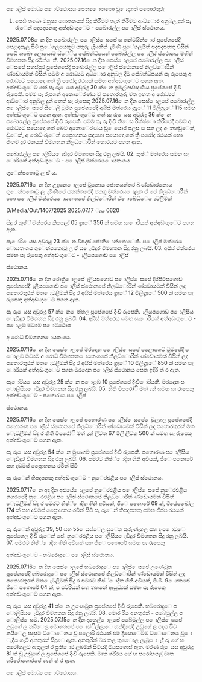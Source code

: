 ප ොලිස් මොධ්‍ය ප ොට්ඨොසය පෙත ෙොතතො වූ ෙැදගත් පතොරතුරු

01. පෙඩි තබො මනුෂ්‍ය ඝොතනයක් සිදු කිරීමට තැත් කිරීමට ආධ්‍ොර අනුබල දුන් සැ රුෙන් පදපදපනකු අත්අඩංගුෙට - පබොරැල්ල ප ොලිස් ස්ථොනය.

2025.07.08 ෙන දින පබොරැල්ල ප ොලිස් ෙසපේ ස තන්ටයින් ොර ප්‍රපේශපේදී පෙළඳසැල සිටි පුේගලපයකුට යතුරු ැදියකින් ැමිණි පුේගලයින් පදපදපනකු විසින් පෙඩි තබො ලොයොම සිේිය සේබන්ධ්‍පයන් පබොරැල්ල ප ොලිස් ස්ථොනය මඟින් විමශතන සිදු රමින් ෙතී. 2025.07.16 ෙන දින සෙස් ොලපේ පබොරැල්ල ප ොලිස් ෙසපේ සහස්පුර ප්‍රපේශපේදී පබොරැල්ල ප ොලිස් ස්ථොනපේ නිලධ්‍ොරින් ණ්ඩොයමක් විසින් පමම අ රොධ්‍යට අධ්‍ොර අනුබල දීම සේබන්ධ්‍පයන් සැ රුපෙකු අ රොධ්‍යට පයොදො ගත් ත්‍රී පරෝද රථයක් සමඟ අත්අඩංගුෙට පගන ඇත. අත්අඩංගුෙට ගත් සැ රු ෙයස අවුරුදු 30 ක් ෙන ඉඹුල්ගස්පදණිය ප්‍රපේශපේ දිංචි රුපෙකි. පමම සැ රුපගන් අනොෙරණය වූ පතොරතුරු මත ඉහත අ රොධ්‍යට ආධ්‍ොර අනුබල දුන් තෙත් සැ රුපෙකු 2025.07.16 ෙන දින සෙස් ොලපේ පබොරැල්ල ප ොලිස් ෙසපේ සීෙලි ටුමග ප්‍රපේශපේදී අයිස් මත්රෙය ග්‍රෑේ 11 මිලිග්‍රෑේ 115 සමඟ අත්අඩංගුෙට පගන ඇත. අත්අඩංගුෙට ගත් සැ රු ෙයස අවුරුදු 36 ක් ෙන පබොරැල්ල ප්‍රපේශපේ දිංචි රුපෙකි. පමම සැ රු දිංචි නිෙස රීක්ෂ්‍ො කිරීපේදී පමම අ රොධ්‍යට පයොදො ගත් බෙට අනොෙරණය වූ ෙයොජ පලස ස සන ලද අං තහඩුෙක්, ඩුෙක්, අ රොධ්‍ රුෙන් ප්‍රෙොහනය සඳහො පයොදො ගත් ත්‍රී පරෝද රථයක් හො ජංගම දුර ථනයක් විමශතන නිලධ්‍ොරින් භොරයට පගන ඇත.

පබොරැල්ල ප ොලිසිය ෙැඩිදුර විමශතන සිදු රනු ලබයි. 02. කුෂ්‍් මත්රෙය සමඟ සැ ොරියක් අත්අඩංගුෙට - ප ොලිස් මත්රෙය ොයතංශය

ගුෙන්පතොටු ල ඒ ය.

2025.07.16 ෙන දින උදෑසන ොලපේ ටුනොය ජොතයන්තර බණ්ඩොරනොය ගුෙන්පතොටු ල ැමිණීපේ යතන්තපේදී පතගු මත්රෙය ොලන ඒ පේ නිලධ්‍ොරීන් හො ප ොලිස් මත්රෙය ොයතංශපේ නිලධ්‍ොරින් ඒ ොබේධ්‍ෙ ෙැටලීමක්

D/Media/Out/1407/2025 2025.07.17 ැය 0620

සිදු ර කුෂ්‍් මත්රෙය කිපලෝ 05 ග්‍රෑේ 356 ක් සමඟ සැ ොරියක් අත්අඩංගුෙට පගන ඇත.

සැ ොරි ෙයස අවුරුදු 23 ක් ෙන විපදස් ජොති ොන්තොෙකි. ප ොලිස් මත්රෙය ොයතංශය ගුෙන්පතොටු ල ඒ ය ෙැඩිදුර විමශතන සිදු රනු ලබයි. 03. අයිස් මත්රෙය සමඟ සැ රුපෙකු අත්අඩංගුෙට - ෑලියපගොඩ ප ොලිස්

ස්ථොනය.

2025.07.16 ෙන දින රොත්‍රී ොලපේ ෑලියපගොඩ ප ොලිස් ෙසපේ දිප්පිටිපගොඩ ප්‍රපේශපේදී ෑලියපගොඩ ප ොලිස් ස්ථොනපේ නිලධ්‍ොරීන් ණ්ඩොයමක් විසින් ලද පතොරතුරක් මත ෙැටලීමක් සිදු ර අයිස් මත්රෙය ග්‍රෑේ 12 මිලිග්‍රෑේ 500 ක් සමඟ සැ රුපෙකු අත්අඩංගුෙට පගන ඇත.

සැ රු ෙයස අවුරුදු 57 ක් ෙන ෙත්තල ප්‍රපේශපේ දිංචි රුපෙකි. ෑලියපගොඩ ප ොලිසිය ෙැඩිදුර විමශතන සිදු රනු ලබයි. 04. අයිස් මත්රෙය සමඟ සැ ොරියක් අත්අඩංගුෙට - ප ොළඹ මධ්‍යම ප ොට්ඨොස

අ රොධ්‍ විමශතන ොයතංශය.

2025.07.16 ෙන දින සෙස් ොලපේ මරදොන ප ොලිස් ෙසපේ පලොපගට් ටුමපේදී ප ොළඹ මධ්‍යම අ රොධ්‍ විමශතන ොයතංශපේ නිලධ්‍ොරීන් ණ්ඩොයමක් විසින් ලද පතොරතුරක් මත ෙැටලීමක් සිදු ර අයිස් මත්රෙය ග්‍රෑේ 10 මිලිග්‍රෑේ 850 ක් සමඟ සැ ොරියක් අත්අඩංගුෙට පගන මරදොන ප ොලිස් ස්ථොනය පෙත ඉදිරි ත් ර ඇත.

සැ ොරිය ෙයස අවුරුදු 25 ක් ෙන ප ොළඹ 10 ප්‍රපේශපේ දිංචි ොරියකි. මරදොන ප ොලිසිය ෙැඩිදුර විමශතන සිදු රනු ලබයි. 05. නීති විපරෝි මත් ැන් සමඟ සැ රුපෙකු අත්අඩංගුෙට - පහොරණ ප ොලිස්

ස්ථොනය.

2025.07.16 ෙන දින සෙස් ොලපේ පහොරණ ප ොලිස් ෙසපේ ෙවුලගල ප්‍රපේශපේදී පහොරණ ප ොලිස් ස්ථොනපේ නිලධ්‍ොරීන් ණ්ඩොයමක් විසින් ලද පතොරතුරක් මත ෙැටලීමක් සිදු ර නීති විපරෝි මත් ැන් ලීටත 67 මිලි ලීටත 500 ක් සමඟ සැ රුපෙකු අත්අඩංගුෙට පගන ඇත.

සැ රු ෙයස අවුරුදු 54 ක් ෙන මුණගම ප්‍රපේශපේ දිංචි රුපෙකි. පහොරණ ප ොලිසිය ෙැඩිදුර විමශතන සිදු රනු ලබයි. 06. පමරට නිෂ්‍් ොදිත ගිනි අවියක්, ජීෙ පතොරේ සහ දඩමස් ප්‍රෙොහනය රමින් සිටි

සැ රුෙන් තිපදපනකු අත්අඩංගුෙට - නුෙරඑළිය ප ොලිස් ස්ථොනය.

2025.07.17 ෙන අද දින අළුයේ ොලපේ නුෙරඑළිය ප ොලිස් ෙසපේ නුෙරඑළිය නගරපේදී නුෙරඑළිය ප ොලිස් ස්ථොනපේ නිලධ්‍ොරීන් ණ්ඩොයමක් විසින් ෙැටලීමක් සිදු ර පමරට නිෂ්‍් ොදිත ගිනි අවියක්, ජීෙ පතොරේ 09 ක්, ඊයේපබෝල 174 ක් සහ දඩමස් ප්‍රෙොහනය රමින් සිටි සැ රුෙන් තිපදපනකු සමඟ ජීප්ප රථයක් අත්අඩංගුෙට පගන ඇත.

සැ රුෙන් අවුරුදු 39, 50 සහ 55 ෙයස්ෙල සුෙන කුරුණෑගල සහ දංප ොටුෙ ප්‍රපේශෙල දිංචි රුෙන් පේ. නුෙරඑළිය ප ොලිසිය ෙැඩිදුර විමශතන සිදු රනු ලබයි. 07. පමරට නිෂ්‍් ොදිත ගිනි අවියක් සහ ජීෙ පතොරේ සමඟ සැ රුපෙකු

අත්අඩංගුෙට - හබරොදුෙ ප ොලිස් ස්ථොනය.

2025.07.16 ෙන දින සෙස් ොලපේ හබරොදුෙ ප ොලිස් ෙසපේ උණෙටුන ප්‍රපේශපේදී හබරොදුෙ ප ොලිස් ස්ථොනපේ නිලධ්‍ොරීන් ණ්ඩොයමක් විසින් ලද පතොරතුරක් මත ෙැටලීමක් සිදු ර පමරට නිෂ්‍් ොදිත ගිනි අවියක්, මි.මි. 9 ෙගතපේ ජීෙ පතොරේ 04 ක්, ප පට්රියක් සහ තහනේ ආයුධ්‍යක් සමඟ සැ රුපෙකු අත්අඩංගුෙට පගන ඇත.

සැ රු ෙයස අවුරුදු 41 ක් ෙන උණෙටුන ප්‍රපේශපේ දිංචි රුපෙකි. හබරොදුෙ ප ොලිසිය ෙැඩිදුර විමශතන සිදු රනු ලබයි. 08. මොර රිය අනතුරක් - පබේමුල්ල ප ොලිස් ෙසම. 2025.07.15 ෙන දින දහෙල් ොලපේ පබේමුල්ල ප ොලිස් ෙසපේ උඩුගේ ල නයිෙල මොගතපේ ප ොස්ිල්ලෑෙ හන්දිපේදී උඩුගේ ල පදස සිට නයිෙල පදසට ධ්‍ොෙනය වූ පලොරි රථයක් එම දිසොෙටම ධ්‍ොෙනය වූ ො ැදිය ගැටී අනතුරක් සිදුෙ ඇත. අනතුරින් බර තල තුෙොල ලැබූ ො ැදි රු ගේ හ පරෝහලට ඇතුලත් ර ප්‍රති ොර ලබමින් සිටියදී මියපගොස් ඇත. මරණ රු ෙයස අවුරුදු 81 ක් වූ උඩුගේ ල ප්‍රපේශපේ දිංචි රුපෙකි. මෘත ශරීරය ගේ හ පරෝහපල් මෘත ශරීරොගොරපේ තැන් ත් ර ඇත.

ප ොලිස් මොධ්‍ය ප ොට්ඨොසය.